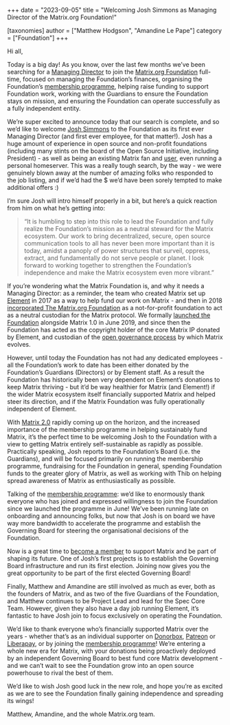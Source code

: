 +++
date = "2023-09-05"
title = "Welcoming Josh Simmons as Managing Director of the Matrix.org Foundation!"

[taxonomies]
author = ["Matthew Hodgson", "Amandine Le Pape"]
category = ["Foundation"]
+++

Hi all,

Today is a big day! As you know, over the last few months we’ve been searching for a [Managing Director](https://www.linkedin.com/jobs/view/matrix-org-foundation-managing-director-at-element-3575179991) to join the [Matrix.org Foundation](https://matrix.org/foundation) full-time, focused on managing the Foundation’s finances, organising the Foundation’s [membership programme](https://matrix.org/blog/2023/06/membership-program/), helping raise funding to support Foundation work, working with the Guardians to ensure the Foundation stays on mission, and ensuring the Foundation can operate successfully as a fully independent entity.

<!-- more -->

We’re super excited to announce today that our search is complete, and so we’d like to welcome [Josh Simmons](https://joshsimmons.com/) to the Foundation as its first ever Managing Director (and first ever employee, for that matter!).  Josh has a huge amount of experience in open source and non-profit foundations (including many stints on the board of the Open Source Initiative, including President) - as well as being an existing Matrix fan and [user](https://matrix.to/#/@josh:josh.tel), even running a personal homeserver.  This was a really tough search, by the way - we were genuinely blown away at the number of amazing folks who responded to the job listing, and if we’d had the $ we’d have been sorely tempted to make additional offers :)

I’m sure Josh will intro himself properly in a bit, but here’s a quick reaction from him on what he’s getting into:

> “It is humbling to step into this role to lead the Foundation and fully realize the Foundation’s mission as a neutral steward for the Matrix ecosystem. Our work to bring decentralized, secure, open source communication tools to all has never been more important than it is today, amidst a panoply of power structures that surveil, oppress, extract, and fundamentally do not serve people or planet. I look forward to working together to strengthen the Foundation’s independence and make the Matrix ecosystem even more vibrant.”

If you’re wondering what the Matrix Foundation is, and why it needs a Managing Director: as a reminder, the team who created Matrix set up [Element](https://element.io) in 2017 as a way to help fund our work on Matrix - and then in 2018 [incorporated The Matrix.org Foundation](https://matrix.org/blog/2018/10/29/introducing-the-matrix-org-foundation-part-1-of-2/) as a not-for-profit foundation to act as a neutral custodian for the Matrix protocol.  We formally [launched the Foundation](https://matrix.org/blog/2019/06/11/introducing-matrix-1-0-and-the-matrix-org-foundation/) alongside Matrix 1.0 in June 2019, and since then the Foundation has acted as the copyright holder of the core Matrix IP donated by Element, and custodian of the [open governance process](https://spec.matrix.org/proposals/) by which Matrix evolves. 

However, until today the Foundation has not had any dedicated employees - all the Foundation’s work to date has been either donated by the Foundation’s Guardians (Directors) or by Element staff.  As a result the Foundation has historically been very dependent on Element’s donations to keep Matrix thriving - but it’d be way healthier for Matrix (and Element!) if the wider Matrix ecosystem itself financially supported Matrix and helped steer its direction, and if the Matrix Foundation was fully operationally independent of Element.

With [Matrix 2.0](https://archive.fosdem.org/2023/schedule/event/matrix20/) rapidly coming up on the horizon, and the increased importance of the membership programme in helping sustainably fund Matrix, it’s the perfect time to be welcoming Josh to the Foundation with a view to getting Matrix entirely self-sustainable as rapidly as possible.  Practically speaking, Josh reports to the Foundation’s Board (i.e. the Guardians), and will be focused primarily on running the membership programme, fundraising for the Foundation in general, spending Foundation funds to the greater glory of Matrix, as well as working with Thib on helping spread awareness of Matrix as enthusiastically as possible.

Talking of the [membership programme](https://matrix.org/membership/): we’d like to enormously thank everyone who has joined and expressed willingness to join the Foundation since we launched the programme in June! We’ve been running late on onboarding and announcing folks, but now that Josh is on board we have way more bandwidth to accelerate the programme and establish the Governing Board for steering the organisational decisions of the Foundation.

Now is a great time to [become a member](https://matrix.org/membership/) to support Matrix and be part of shaping its future. One of Josh’s first projects is to establish the Governing Board infrastructure and run its first election. Joining now gives you the great opportunity to be part of the first elected Governing Board!

Finally, Matthew and Amandine are still involved as much as ever, both as the founders of Matrix, and as two of the five Guardians of the Foundation, and Matthew continues to be Project Lead and lead for the Spec Core Team.  However, given they also have a day job running Element, it’s fantastic to have Josh join to focus exclusively on operating the Foundation.

We’d like to thank everyone who’s financially supported Matrix over the years - whether that’s as an individual supporter on [Donorbox](https://donorbox.org/keep-matrix-exciting), [Patreon](https://www.patreon.com/matrixdotorg) or [Liberapay](https://liberapay.com/matrixdotorg/), or by joining the [membership programme](https://matrix.org/membership/)!  We’re entering a whole new era for Matrix, with your donations being proactively deployed by an independent Governing Board to best fund core Matrix development - and we can’t wait to see the Foundation grow into an open source powerhouse to rival the best of them.

We’d like to wish Josh good luck in the new role, and hope you’re as excited as we are to see the Foundation finally gaining independence and spreading its wings!

Matthew, Amandine, and the whole Matrix.org team.
